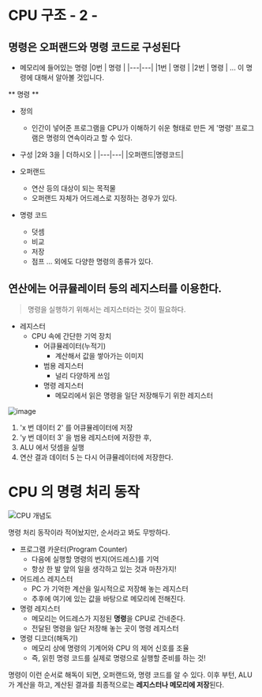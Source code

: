 # CPU 구조 - 2 -

## 명령은 오퍼랜드와 명령 코드로 구성된다

* 메모리에 들어있는 명령
|0번 | 명령 |
|---|---|
|1번 | 명령 |
|2번 | 명령 |
...
이 명령에 대해서 알아볼 것입니다.

** 명령 **
* 정의
	* 인간이 넣어준 프로그램을 CPU가 이해하기 쉬운 형태로 만든 게 '명령'
프로그램은 명령의 연속이라고 할 수 있다. 

* 구성
|2와 3을 | 더하시오 |
|---|---|
|오퍼랜드|명령코드|

* 오퍼랜드 
	* 연산 등의 대상이 되는 목적물
	* 오퍼랜드 자체가 어드레스로 지정하는 경우가 있다.
* 명령 코드
	* 덧셈
	* 비교
	* 저장
	* 점프
	...
외에도 다양한 명령의 종류가 있다.

## 연산에는 어큐뮬레이터 등의 레지스터를 이용한다.

> 명령을 실행하기 위해서는 레지스터라는 것이 필요하다. 

* 레지스터
	* CPU 속에 간단한 기억 장치
		* 어큐뮬레이터(누적기)
			* 계산해서 값을 쌓아가는 이미지
		* 범용 레지스터 
			* 널리 다양하게 쓰임
		* 명령 레지스터
			* 메모리에서 읽은 명령을 일단 저장해두기 위한 레지스터

![image](https://user-images.githubusercontent.com/50472122/162595446-1e252407-c451-4685-bd69-e09b179466e6.png)
1. 'x 번 데이터 2' 를 어큐뮬레이터에 저장
2. 'y 번 데이터 3' 을 범용 레지스터에 저장한 후,
3. ALU 에서 덧셈을 실행
4. 연산 결과 데이터 5 는 다시 어큐뮬레이터에 저장한다.

# CPU 의 명령 처리 동작

![CPU 개념도](https://user-images.githubusercontent.com/50472122/161407774-aa4df9e4-a5b3-4663-a6fa-9ce91634c660.jpeg)

명령 처리 동작이라 적어놨지만, 순서라고 봐도 무방하다. 

* 프로그램 카운터(Program Counter)
	* 다음에 실행할 명령의 번지(어드레스)를 기억
	* 항상 한 발 앞의 일을 생각하고 있는 것과 마찬가지! 
* 어드레스 레지스터
	* PC 가 기억한 계산을 일시적으로 저장해 놓는 레지스터
	* 추후에 여기에 있는 값을 바탕으로 메모리에 전해진다.
* 명령 레지스터
	* 메모리는 어드레스가 지정된 **명령**을 CPU로 건네준다. 
	* 전달된 명령을 일단 저장해 놓는 곳이 명령 레지스터
* 명령 디코더(해독기)
	* 메모리 상에 명령의 기계어와 CPU 의 제어 신호를 조율
	* 즉, 읽힌 명령 코드를 실제로 명령으로 실행할 준비를 하는 것!

명령이 이런 순서로 해독이 되면, 오퍼랜드와, 명령 코드를 알 수 있다.
이후 부턴, ALU가 계산을 하고, 계산된 결과를 최종적으로는 **레지스터나 메모리에 저장**된다. 


